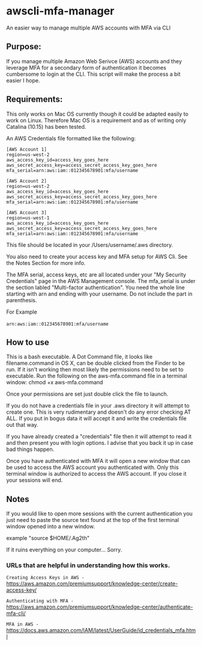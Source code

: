 # awscli-mfa-manager
An easier way to manage multiple AWS accounts with MFA via CLI

## Purpose:

If you manage multiple Amazon Web Serivce (AWS) accounts and they leverage MFA for a secondary form of authentication it becomes cumbersome to login at the CLI.  This script will make the process a bit easier I hope.

## Requirements:

This only works on Mac OS currently though it could be adapted easily to work on Linux.  Therefore Mac OS is a requirement and as of writing only Catalina (10.15) has been tested.

An AWS Credentials file formatted like the following:

`[AWS Account 1]`<br>
`region=us-west-2`<br>
`aws_access_key_id=access_key_goes_here`<br>
`aws_secret_access_key=access_secret_access_key_goes_here`<br>
`mfa_serial=arn:aws:iam::012345678901:mfa/username`<br>


`[AWS Account 2]`<br>
`region=us-west-2`<br>
`aws_access_key_id=access_key_goes_here`<br>
`aws_secret_access_key=access_secret_access_key_goes_here`<br>
`mfa_serial=arn:aws:iam::012345678901:mfa/username`<br>


`[AWS Account 3]`<br>
`region=us-west-1`<br>
`aws_access_key_id=access_key_goes_here`<br>
`aws_secret_access_key=access_secret_access_key_goes_here`<br>
`mfa_serial=arn:aws:iam::012345678901:mfa/username`<br>


This file should be located in your /Users/username/.aws directory.

You also need to create your access key and MFA setup for AWS Cli.  See the Notes Section for more info.<br>

The MFA serial, access keys, etc are all located under your "My Security Credentials"  page in the AWS Management console.  The mfa_serial is under the section labled "Multi-factor authentication".  You need the whole line starting with arn and ending with your username.  Do not include the part in parenthesis.

For Example<br>
<br>
`arn:aws:iam::012345678901:mfa/username`


## How to use

This is a bash executable.  A Dot Command file, it looks like filename.command in OS X, can be double clicked from the Finder to be run.  If it isn't working then most likely the permissions need to be set to executable.  Run the following on the aws-mfa.command file in a terminal window:  chmod +x aws-mfa.command

Once your permissions are set just double click the file to launch.

If you do not have a credentials file in your .aws directory it will attempt to create one.  This is very rudimentary and doesn't do any error checking AT ALL.  If you put in bogus data it will accept it and write the credentials file out that way.

If you have already created a "credentials" file then it will attempt to read it and then present you with login options.  I advise that you back it up in case bad things happen.

Once you have authenticated with MFA it will open a new window that can be used to access the AWS account you authenticated with.
Only this terminal window is authorized to access the AWS account.  If you close it your sessions will end.

## Notes

If you would like to open more sessions with the current authentication you just need to paste the source text found at the top of the first terminal window opened into a new window.

example "source $HOME/.Ag2th"

If it ruins everything on your computer... Sorry.

### URLs that are helpful in understanding how this works.

`Creating Access Keys in AWS - ` https://aws.amazon.com/premiumsupport/knowledge-center/create-access-key/

`Authenticating with MFA - ` https://aws.amazon.com/premiumsupport/knowledge-center/authenticate-mfa-cli/

`MFA in AWS - ` https://docs.aws.amazon.com/IAM/latest/UserGuide/id_credentials_mfa.html


